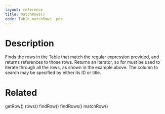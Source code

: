 ```yaml
---
layout: reference
title: matchRows()
code: Table_matchRows_.pde
---
```


# Description

Finds the rows in the Table that match the regular expression provided, and returns references to those rows.  Returns an iterator, so for must be used to iterate through all the rows, as shown in the example above. The column to search may be specified by either its ID or title.

# Related

getRow()
rows()
findRow()
findRows()
matchRow()
